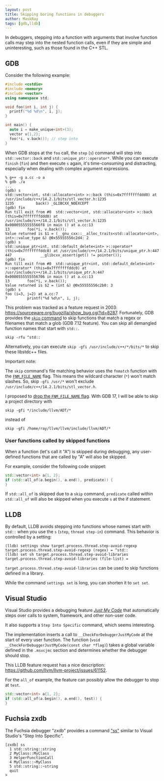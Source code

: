 ```yaml
---
layout: post
title: Skipping boring functions in debuggers
author: MaskRay
tags: [gdb,lldb]
---
```


In debuggers, stepping into a function with arguments that involve function calls may step into the nested function calls, even if they are simple and uninteresting, such as those found in the C++ STL.

## GDB

Consider the following example:

```cpp
#include <cstdio>
#include <memory>
#include <vector>
using namespace std;

void foo(int i, int j) {
  printf("%d %d\n", i, j);
}

int main() {
  auto i = make_unique<int>(3);
  vector v{1,2};
  foo(*i, v.back()); // step into
}
```

When GDB stops at the `foo` call, the `step` (`s`) command will step into `std::vector::back` and `std::unique_ptr::operator*`.
While you can execute `finish` (`fin`) and then execute `s` again, it's time-consuming and distracting, especially when dealing with complex argument expressions.

<!-- more -->

```
% g++ -g a.cc -o a
% gdb ./a
...
(gdb) s
std::vector<int, std::allocator<int> >::back (this=0x7fffffffddd0) at /usr/include/c++/14.2.1/bits/stl_vector.h:1235
1235          back() _GLIBCXX_NOEXCEPT
(gdb) fin
Run till exit from #0  std::vector<int, std::allocator<int> >::back (this=0x7fffffffddd0) at /usr/include/c++/14.2.1/bits/stl_vector.h:1235
0x00005555555566f8 in main () at a.cc:13
13        foo(*i, v.back());
Value returned is $1 = (__gnu_cxx::__alloc_traits<std::allocator<int>, int>::value_type &) @0x55555556c2d4: 2
(gdb) s
std::unique_ptr<int, std::default_delete<int> >::operator* (this=0x7fffffffddc0) at /usr/include/c++/14.2.1/bits/unique_ptr.h:447
447             __glibcxx_assert(get() != pointer());
(gdb) fin
Run till exit from #0  std::unique_ptr<int, std::default_delete<int> >::operator* (this=0x7fffffffddc0) at /usr/include/c++/14.2.1/bits/unique_ptr.h:447
0x0000555555556706 in main () at a.cc:13
13        foo(*i, v.back());
Value returned is $2 = (int &) @0x55555556c2b0: 3
(gdb) s
foo (i=3, j=2) at a.cc:7
7         printf("%d %d\n", i, j);
```

This problem was tracked as a feature request in 2003: <https://sourceware.org/bugzilla/show_bug.cgi?id=8287>.
Fortunately, GDB provides the [`skip` command](https://sourceware.org/gdb/current/onlinedocs/gdb.html/Skipping-Over-Functions-and-Files.html) to skip functions that match a regex or filenames that match a glob (GDB 7.12 feature).
You can skip all demangled function names that start with `std::`.

```
skip -rfu ^std::
```

Alternatively, you can execute `skip -gfi /usr/include/c++/*/bits/*` to skip these libstdc++ files.

Important note:

The `skip` command's file matching behavior uses the `fnmatch` function with the [`FNM_FILE_NAME`](https://man7.org/linux/man-pages/man3/fnmatch.3.html) flag.
This means the wildcard character (`*`) won't match slashes. So, skip `-gfi /usr/*` won't exclude `/usr/include/c++/14.2.1/bits/stl_vector.h`.

I proposed to [drop the `FNM_FILE_NAME` flag](https://sourceware.org/pipermail/gdb-patches/2024-December/214422.html).
With GDB 17, I will be able to skip a project directory with  
```
skip -gfi */include/llvm/ADT/*
```

instead of
```
skip -gfi /home/ray/llvm/llvm/include/llvm/ADT/*
```

### User functions called by skipped functions

When a function (let's call it "A") is skipped during debugging, any user-defined functions that are called by "A" will also be skipped.

For example, consider the following code snippet:

```cpp
std::vector<int> a{1, 2};
if (std::all_of(a.begin(), a.end(), predicate)) {
}
```

If `std::all_of` is skipped due to a `skip` command, `predicate` called within `std::all_of` will also be skipped when you execute `s` at the if statement.

## LLDB

By default, LLDB avoids stepping into functions whose names start with `std::` when you use the `s` (`step`, `thread step-in`) command.
This behavior is controlled by a setting:

```
(lldb) settings show target.process.thread.step-avoid-regexp
target.process.thread.step-avoid-regexp (regex) = ^std::
(lldb) set sh target.process.thread.step-avoid-libraries
target.process.thread.step-avoid-libraries (file-list) =
```

`target.process.thread.step-avoid-libraries` can be used to skip functions defined in a library.

While the command `settings set` is long, you can shorten it to `set set`.

## Visual Studio

Visual Studio provides a debugging feature [_Just My Code_](https://learn.microsoft.com/en-us/visualstudio/debugger/just-my-code?view=vs-2022) that automatically steps over calls to system, framework, and other non-user code.

It also supports a `Step Into Specific` command, which seems interesting.

The implementation inserts a call to `__CheckForDebuggerJustMyCode` at the start of every user function.
The function (`void __CheckForDebuggerJustMyCode(const char *flag)`) takes a global variable defined in the `.msvcjmc` section and determines whether the debugger should stop.

This LLDB feature request has a nice description: <https://github.com/llvm/llvm-project/issues/61152>.

For the `all_of` example, the feature can possibly allow the debugger to stop at `test`.

```cpp
std::vector<int> a{1, 2};
if (std::all_of(a.begin(), a.end(), test)) {
}
```

## Fuchsia zxdb

The Fuchsia debugger "zxdb" provides a command ["ss"](https://fuchsia.dev/fuchsia-src/development/debugger/execution) similar to Visual Studio's "Step Into Specific".

```
[zxdb] ss
  1 std::string::string
  2 MyClass::MyClass
  3 HelperFunctionCall
  4 MyClass::~MyClass
  5 std::string::~string
  quit
>
```
